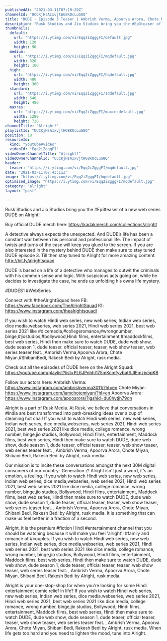 ```yaml
---
publishedAt: "2021-03-11T07:19:29Z"
channelId: "UCCKjHsAIxvjtWG8KOcLuG8Q"
title: "DUDE - Episode 3 Teaser | Ambrish Verma, Apoorva Arora, Chote Miyan | Web Series"
description: "Rusk Studios and Jio Studios bring you the #Ep3teaser of a new web series DUDE on Alright! \n\nBuy official DUDE merch here: https://kadakmerch.com/collections/alright\n\nA detective always expects the unexpected. And DUDE’s life has been a constant war between his personal and professional life. The impact of twists and turns of the case will keep you glued to the screen. If you are also interested in the mystery behind DUDE then make sure to stay tuned DUDE episode 3. Till then stay tuned to Alright for more amazing content: http://bit.ly/alrightsquad​\n\nDUDE is based on a life of a detective who manages to outwit the criminals with his common sense and logic. With suspicious acts going on, while he decides to investigate the case, he ends up unfolding his owns life mystery. \n \n#DUDES1​ #WebSeries​\n\nConnect with #theAlrightSquad here\nFB: https://www.facebook.com/TheAlrightSquad\nIG: https://www.instagram.com/thealrightsquad/\n\nIf you wish to watch Hindi web series, new web series, Indian web series, dice media,webseries, web series 2021, Hindi web series 2021, best web series 2021 like #dicemedia,#collegeromance,#wrongnumber, binge,#jiostudios,#bollywood,Hindi films, entertainment,#maddockfilms, best web series, Hindi then make sure to watch DUDE, dude web show, dude season 1, dude teaser, official teaser, teaser, web show teaser, web series teaser feat. ,Ambrish Verma,Apoorva Arora, Chote Miyan,#ShibaniBedi, Rakesh Bedi by Alright, rusk media.\n\nCheck out all the episodes of DUDE here on the Alright Squad: https://youtube.com/playlist?list=PL6JPnhhI175mKcmfyybatSJIEmzjv5pKB\n\nFollow our actors here:\nAmbrish Verma: https://www.instagram.com/ambrishverma3011/?hl=en\nChote Miyan: https://www.instagram.com/iamchotemiyan/?hl=en\nApoorva Arora: https://www.instagram.com/apooarora/?igshid=du0hvtjh79dn\n\n\nAlright is a part of Rusk Media. At Rusk, we believe that conversations in #India are best transformed into path-breaking ideas over a cup of steaming hot chai! If you wish to watch Hindi web series, new web series, Indian web series, dice media,webseries, web series 2021, Hindi web series 2021, best web series 2021 like dice media, college romance, wrong number, binge,jio studios, Bollywood, Hindi films, entertainment, Maddock films, best web series, Hindi then make sure to watch DUDE, dude web show, dude season 1, dude teaser, official teaser, teaser, web show teaser, web series teaser feat. , Ambrish Verma, Apoorva Arora, Chote Miyan, Shibani Bedi, Rakesh Bedi by Alright, rusk media. \n\nOur mission is to incite these conversations amongst the next 30M digital consumers of our country- Generation Z! Alright isn't just a word, it's an emotion, a feeling. If you wish to watch Hindi web series, new web series, Indian web series, dice media,webseries, web series 2021, Hindi web series 2021, best web series 2021 like dice media, college romance, wrong number, binge,jio studios, Bollywood, Hindi films, entertainment, Maddock films, best web series, Hindi then make sure to watch DUDE, dude web show, dude season 1, dude teaser, official teaser, teaser, web show teaser, web series teaser feat. , Ambrish Verma, Apoorva Arora, Chote Miyan, Shibani Bedi, Rakesh Bedi by Alright, rusk media.  It is something that can make us feel better in a fraction of a second.\n\nAlright, it is the premium #fiction Hindi #entertainment channel that you should be watching because it will make you feel 'alright'!  #family and romance of #couples. If you wish to watch Hindi web series, new web series, Indian web series, dice media,webseries, web series 2021, Hindi web series 2021, best web series 2021 like dice media, college romance, wrong number, binge,jio studios, Bollywood, Hindi films, entertainment, Maddock films, best web series, Hindi then make sure to watch DUDE, dude web show, dude season 1, dude teaser, official teaser, teaser, web show teaser, web series teaser feat. , Ambrish Verma, Apoorva Arora, Chote Miyan, Shibani Bedi, Rakesh Bedi by Alright, rusk media. \n\nAlright is your one-stop-shop for when you're looking for some Hindi entertainment comic relief in life? If you wish to watch Hindi web series, new web series, Indian web series, dice media,webseries, web series 2021, Hindi web series 2021, best web series 2021 like dice media, college romance, wrong number, binge,jio studios, Bollywood, Hindi films, entertainment, Maddock films, best web series, Hindi then make sure to watch DUDE, dude web show, dude season 1, dude teaser, official teaser, teaser, web show teaser, web series teaser feat. , Ambrish Verma, Apoorva Arora, Chote Miyan, Shibani Bedi, Rakesh Bedi by Alright, rusk media. When life gets too hard and you need to lighten the mood, tune into Alright."
thumbnails:
  default:
    url: "https://i.ytimg.com/vi/Eqq2iZgggFI/default.jpg"
    width: 120
    height: 90
  medium:
    url: "https://i.ytimg.com/vi/Eqq2iZgggFI/mqdefault.jpg"
    width: 320
    height: 180
  high:
    url: "https://i.ytimg.com/vi/Eqq2iZgggFI/hqdefault.jpg"
    width: 480
    height: 360
  standard:
    url: "https://i.ytimg.com/vi/Eqq2iZgggFI/sddefault.jpg"
    width: 640
    height: 480
  maxres:
    url: "https://i.ytimg.com/vi/Eqq2iZgggFI/maxresdefault.jpg"
    width: 1280
    height: 720
channelTitle: "Alright!"
playlistId: "UUCKjHsAIxvjtWG8KOcLuG8Q"
position: 18
resourceId:
  kind: "youtube#video"
  videoId: "Eqq2iZgggFI"
videoOwnerChannelTitle: "Alright!"
videoOwnerChannelId: "UCCKjHsAIxvjtWG8KOcLuG8Q"
header:
  teaser: "https://i.ytimg.com/vi/Eqq2iZgggFI/mqdefault.jpg"
date: "2021-03-11T07:43:11Z"
image: "https://i.ytimg.com/vi/Eqq2iZgggFI/hqdefault.jpg"
optimized_image: "https://i.ytimg.com/vi/Eqq2iZgggFI/mqdefault.jpg"
category: "alright"
layout: "post"

---
```

Rusk Studios and Jio Studios bring you the #Ep3teaser of a new web series DUDE on Alright! 

Buy official DUDE merch here: https://kadakmerch.com/collections/alright

A detective always expects the unexpected. And DUDE’s life has been a constant war between his personal and professional life. The impact of twists and turns of the case will keep you glued to the screen. If you are also interested in the mystery behind DUDE then make sure to stay tuned DUDE episode 3. Till then stay tuned to Alright for more amazing content: http://bit.ly/alrightsquad​

DUDE is based on a life of a detective who manages to outwit the criminals with his common sense and logic. With suspicious acts going on, while he decides to investigate the case, he ends up unfolding his owns life mystery. 
 
#DUDES1​ #WebSeries​

Connect with #theAlrightSquad here
FB: https://www.facebook.com/TheAlrightSquad
IG: https://www.instagram.com/thealrightsquad/

If you wish to watch Hindi web series, new web series, Indian web series, dice media,webseries, web series 2021, Hindi web series 2021, best web series 2021 like #dicemedia,#collegeromance,#wrongnumber, binge,#jiostudios,#bollywood,Hindi films, entertainment,#maddockfilms, best web series, Hindi then make sure to watch DUDE, dude web show, dude season 1, dude teaser, official teaser, teaser, web show teaser, web series teaser feat. ,Ambrish Verma,Apoorva Arora, Chote Miyan,#ShibaniBedi, Rakesh Bedi by Alright, rusk media.

Check out all the episodes of DUDE here on the Alright Squad: https://youtube.com/playlist?list=PL6JPnhhI175mKcmfyybatSJIEmzjv5pKB

Follow our actors here:
Ambrish Verma: https://www.instagram.com/ambrishverma3011/?hl=en
Chote Miyan: https://www.instagram.com/iamchotemiyan/?hl=en
Apoorva Arora: https://www.instagram.com/apooarora/?igshid=du0hvtjh79dn


Alright is a part of Rusk Media. At Rusk, we believe that conversations in #India are best transformed into path-breaking ideas over a cup of steaming hot chai! If you wish to watch Hindi web series, new web series, Indian web series, dice media,webseries, web series 2021, Hindi web series 2021, best web series 2021 like dice media, college romance, wrong number, binge,jio studios, Bollywood, Hindi films, entertainment, Maddock films, best web series, Hindi then make sure to watch DUDE, dude web show, dude season 1, dude teaser, official teaser, teaser, web show teaser, web series teaser feat. , Ambrish Verma, Apoorva Arora, Chote Miyan, Shibani Bedi, Rakesh Bedi by Alright, rusk media. 

Our mission is to incite these conversations amongst the next 30M digital consumers of our country- Generation Z! Alright isn't just a word, it's an emotion, a feeling. If you wish to watch Hindi web series, new web series, Indian web series, dice media,webseries, web series 2021, Hindi web series 2021, best web series 2021 like dice media, college romance, wrong number, binge,jio studios, Bollywood, Hindi films, entertainment, Maddock films, best web series, Hindi then make sure to watch DUDE, dude web show, dude season 1, dude teaser, official teaser, teaser, web show teaser, web series teaser feat. , Ambrish Verma, Apoorva Arora, Chote Miyan, Shibani Bedi, Rakesh Bedi by Alright, rusk media.  It is something that can make us feel better in a fraction of a second.

Alright, it is the premium #fiction Hindi #entertainment channel that you should be watching because it will make you feel 'alright'!  #family and romance of #couples. If you wish to watch Hindi web series, new web series, Indian web series, dice media,webseries, web series 2021, Hindi web series 2021, best web series 2021 like dice media, college romance, wrong number, binge,jio studios, Bollywood, Hindi films, entertainment, Maddock films, best web series, Hindi then make sure to watch DUDE, dude web show, dude season 1, dude teaser, official teaser, teaser, web show teaser, web series teaser feat. , Ambrish Verma, Apoorva Arora, Chote Miyan, Shibani Bedi, Rakesh Bedi by Alright, rusk media. 

Alright is your one-stop-shop for when you're looking for some Hindi entertainment comic relief in life? If you wish to watch Hindi web series, new web series, Indian web series, dice media,webseries, web series 2021, Hindi web series 2021, best web series 2021 like dice media, college romance, wrong number, binge,jio studios, Bollywood, Hindi films, entertainment, Maddock films, best web series, Hindi then make sure to watch DUDE, dude web show, dude season 1, dude teaser, official teaser, teaser, web show teaser, web series teaser feat. , Ambrish Verma, Apoorva Arora, Chote Miyan, Shibani Bedi, Rakesh Bedi by Alright, rusk media. When life gets too hard and you need to lighten the mood, tune into Alright.